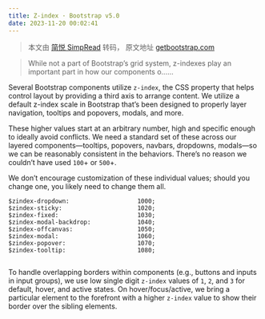 ```yaml
---
title: Z-index · Bootstrap v5.0
date: 2023-11-20 00:02:41
---
```


> 本文由 [简悦 SimpRead](http://ksria.com/simpread/) 转码， 原文地址 [getbootstrap.com](https://getbootstrap.com/docs/5.0/layout/z-index/)

> While not a part of Bootstrap’s grid system, z-indexes play an important part in how our components o......

Several Bootstrap components utilize `z-index`, the CSS property that helps control layout by providing a third axis to arrange content. We utilize a default z-index scale in Bootstrap that’s been designed to properly layer navigation, tooltips and popovers, modals, and more.

These higher values start at an arbitrary number, high and specific enough to ideally avoid conflicts. We need a standard set of these across our layered components—tooltips, popovers, navbars, dropdowns, modals—so we can be reasonably consistent in the behaviors. There’s no reason we couldn’t have used `100`+ or `500`+.

We don’t encourage customization of these individual values; should you change one, you likely need to change them all.

```
$zindex-dropdown:                   1000;
$zindex-sticky:                     1020;
$zindex-fixed:                      1030;
$zindex-modal-backdrop:             1040;
$zindex-offcanvas:                  1050;
$zindex-modal:                      1060;
$zindex-popover:                    1070;
$zindex-tooltip:                    1080;


```

To handle overlapping borders within components (e.g., buttons and inputs in input groups), we use low single digit `z-index` values of `1`, `2`, and `3` for default, hover, and active states. On hover/focus/active, we bring a particular element to the forefront with a higher `z-index` value to show their border over the sibling elements.